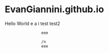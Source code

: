 # EvanGiannini.github.io
Hello World
e
    a
 i
                                                  test
                                                                                                    test2




                    eee
                    
                    /n
                    eee
